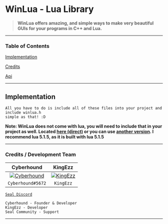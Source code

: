 # WinLua - Lua Library

> **WinLua offers amazing, and simple ways to make
> very beautiful GUIs for your programs in C++ and Lua.**

---

### Table of Contents
[Implementation](#implementation)

[Credits](#credits)

[Api](https://github.com/Cyberhound/WinLua-Rewrite/blob/master/doc/api.txt)

---

<a name="implementation"></a>
## Implementation

```
All you have to do is include all of these files into your project and include winlua.h
simple as that! :D
```
**Note: WinLua does not come with lua, you will need to include that
in your project as well. Located <a href="https://www.lua.org/ftp/lua-5.1.5.tar.gz">here (direct)</a> or you can use <a href="https://www.lua.org/versions.html">another version</a>. I recommend lua 5.1.5, as it is built with lua 5.1.5**

---

<a name="credits"></a>
### Credits / Development Team

| <a>**Cyberhound**</a> | <a>**KingEzz**</a> |
| :---: | :---: |
| [![Cyberhound](https://avatars0.githubusercontent.com/u/28367274?v=4&s=150)]()    | [![KingEzz](https://avatars1.githubusercontent.com/u/10615188?s=150&v=4)]()
| <a>`Cyberhound#5672`</a> | <a>`KingEzz`</a> |

<a href="https://discord.gg/rapUxNa" target="_blank">`Seal Discord`</a>

```
Cyberhound - Founder & Developer
KingEzz - Developer
Seal Community - Support
```

---
